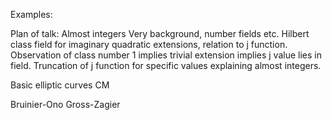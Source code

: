 Examples:


Plan of talk:
Almost integers
Very background, number fields etc.
Hilbert class field for imaginary quadratic extensions, relation to j function.
Observation of class number 1 implies trivial extension implies j value lies in field.
Truncation of j function for specific values explaining almost integers.

Basic elliptic curves
CM

Bruinier-Ono
Gross-Zagier
